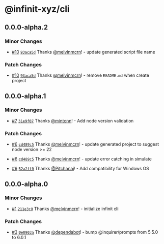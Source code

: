 # @infinit-xyz/cli

## 0.0.0-alpha.2

### Minor Changes

- [#10](https://github.com/infinit-xyz/infinit-cli/pull/10) [`93aca5d`](https://github.com/infinit-xyz/infinit-cli/commit/93aca5d682ffaa97f5c4c2752af702fc8057f4b2) Thanks [@melvinmcrn](https://github.com/melvinmcrn)! - update generated script file name

### Patch Changes

- [#10](https://github.com/infinit-xyz/infinit-cli/pull/10) [`93aca5d`](https://github.com/infinit-xyz/infinit-cli/commit/93aca5d682ffaa97f5c4c2752af702fc8057f4b2) Thanks [@melvinmcrn](https://github.com/melvinmcrn)! - remove `README.md` when create project

## 0.0.0-alpha.1

### Minor Changes

- [#7](https://github.com/infinit-xyz/infinit-cli/pull/7) [`31e9f07`](https://github.com/infinit-xyz/infinit-cli/commit/31e9f074d86d87bdd7fe36efc3a332408009cf5b) Thanks [@mintcnn](https://github.com/mintcnn)! - Add node version validation

### Patch Changes

- [#6](https://github.com/infinit-xyz/infinit-cli/pull/6) [`cd489c5`](https://github.com/infinit-xyz/infinit-cli/commit/cd489c5a17f5032636c68f494ce9f5425200e021) Thanks [@melvinmcrn](https://github.com/melvinmcrn)! - update generated project to suggest node version >= 22

- [#6](https://github.com/infinit-xyz/infinit-cli/pull/6) [`cd489c5`](https://github.com/infinit-xyz/infinit-cli/commit/cd489c5a17f5032636c68f494ce9f5425200e021) Thanks [@melvinmcrn](https://github.com/melvinmcrn)! - update error catching in simulate

- [#9](https://github.com/infinit-xyz/infinit-cli/pull/9) [`52a2ff0`](https://github.com/infinit-xyz/infinit-cli/commit/52a2ff084e7ced71ac6a1816cb174185f99cc11e) Thanks [@Pitchanai](https://github.com/Pitchanai)! - Add compatibility for Windows OS

## 0.0.0-alpha.0

### Minor Changes

- [#1](https://github.com/infinit-xyz/infinit-cli/pull/1) [`211e3c0`](https://github.com/infinit-xyz/infinit-cli/commit/211e3c035a845d1525545fb2dba60f040d8d6964) Thanks [@melvinmcrn](https://github.com/melvinmcrn)! - initialize infinit cli

### Patch Changes

- [#3](https://github.com/infinit-xyz/infinit-cli/pull/3) [`0e0903a`](https://github.com/infinit-xyz/infinit-cli/commit/0e0903aff452b6d5e67cf69a69461a1eac3c6a12) Thanks [@dependabot](https://github.com/apps/dependabot)! - bump @inquirer/prompts from 5.5.0 to 6.0.1
